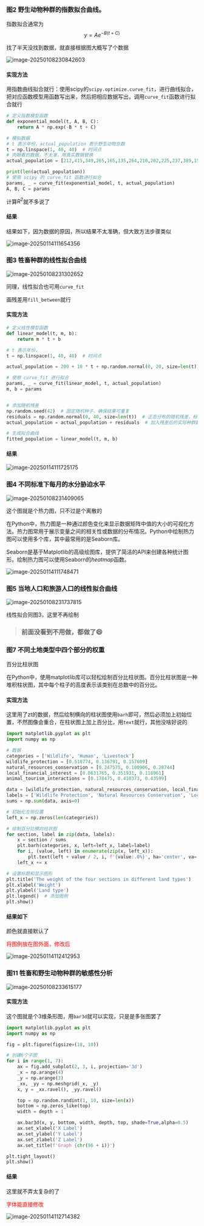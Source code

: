 ### 图2 野生动物种群的指数拟合曲线。

指数拟合通常为
$$
y=Ae^{-B(t+C)}
$$


找了半天没找到数据，就直接根据图大概写了个数据

![image-20250108230842603](../../assets/Q1/S1.png)



#### 实现方法

用指数曲线拟合就行：使用scipy的`scipy.optimize.curve_fit`，进行曲线拟合，把对应函数模型用函数写出来，然后把相应数据写出，调用`curve_fit`函数进行拟合就行

```python
# 定义指数模型函数
def exponential_model(t, A, B, C):
    return A * np.exp(-B * t + C)

# 模拟数据
# t 表示年份，actual_population 表示野生动物总数
t = np.linspace(1, 40, 40)  # 时间点
# 肉眼看的数据，不太准，用真实数据替换
actual_population = [212,415,349,265,165,135,264,210,202,225,237,389,150,215,210,173,112,198,124,146,148,140,105,70,136,130,75,72,69,64,60,56,53,50,48,47,46,45,44,42]

print(len(actual_population))
# 使用 scipy 的 curve_fit 函数进行拟合
params, _ = curve_fit(exponential_model, t, actual_population)
A, B, C = params
```

计算$R^2$就不多说了



#### 结果

结果如下，因为数据的原因，所以结果不太准确，但大致方法步骤类似

![image-20250114111654356](README/image-20250114111654356.png)



### 图3 牲畜种群的线性拟合曲线



![image-20250108231302652](../../assets/Q1/S2_grass.png)

同理，线性拟合也可用`curve_fit`

画残差用`fill_between`就行

#### 实现方法

```python
# 定义线性模型函数
def linear_model(t, m, b):
    return m * t + b

# t 表示年份，
t = np.linspace(1, 40, 40)  # 时间点

actual_population = 200 + 10 * t + np.random.normal(0, 20, size=len(t))

# 使用 curve_fit 进行拟合
params, _ = curve_fit(linear_model, t, actual_population)
m, b = params


# 添加随机残差
np.random.seed(42)  # 固定随机种子，确保结果可重复
residuals = np.random.normal(0, 40, size=len(t))  # 正态分布的随机残差，标准差为20
actual_population = actual_population + residuals  # 加入残差后的实际种群数据

# 生成拟合曲线
fitted_population = linear_model(t, m, b)

```

#### 结果

![image-20250114111725175](README/image-20250114111725175.png)



### 图4 不同标准下每月的水分胁迫水平

![image-20250108231409065](../../assets/Q1/S2_water.png)



这个图就是个热力图，只不过是个离散的

在Python中，热力图是一种通过颜色变化来显示数据矩阵中值的大小的可视化方法。热力图常用于展示变量之间的相关性或数据的分布情况。Python中绘制热力图可以使用多个库，其中最常用的是Seaborn库。



Seaborn是基于Matplotlib的高级绘图库，提供了简洁的API来创建各种统计图形。绘制热力图可以使用Seaborn的*heatmap*函数。

![image-20250114111748471](README/image-20250114111748471.png)



### 图5 当地人口和旅游人口的线性拟合曲线

![image-20250108231737815](../../assets/Q1/S3.png)



线性拟合同图3，这里不再绘制



> ### 前面没看到不用做，都做了😄



### 图7 不同土地类型中四个部分的权重

百分比柱状图

在Python中，使用matplotlib库可以轻松绘制百分比柱状图。百分比柱状图是一种堆积柱状图，其中每个柱子的高度表示该类别在总数中的百分比。

#### 实现方法

这里用了zt的数据，然后绘制横向的柱状图使用`barh`即可，然后必须加上初始位置，不然图像会重合，在柱状图上加上百分比，用`text`就行，其他没啥好说的

```python
import matplotlib.pyplot as plt
import numpy as np

# 数据
categories = ['Wildlife', 'Human', 'Livestock']
wildlife_protection = [0.510774, 0.136791, 0.157609]
natural_resources_conservation = [0.247575, 0.100906, 0.28744]
local_financial_interest = [0.0631765, 0.351931, 0.118961]
animal_tourism_interactions = [0.178475, 0.410373, 0.43599]

data = [wildlife_protection, natural_resources_conservation, local_financial_interest, animal_tourism_interactions]
labels = ['Wildlife Protection', 'Natural Resources Conservation', 'Local Financial Interest', 'Animal Tourism Interactions']
sums = np.sum(data, axis=0)

# 初始化左侧位置
left_x = np.zeros(len(categories))

# 绘制百分比横向柱状图
for section, label in zip(data, labels):
    x = section / sums
    plt.barh(categories, x, left=left_x, label=label)
    for i, (value, left) in enumerate(zip(x, left_x)):
        plt.text(left + value / 2, i, f'{value:.0%}', ha='center', va='center')
    left_x += x

# 设置标题和显示图形
plt.title('The weight of the four sections in different land types')
plt.xlabel('Weight')
plt.ylabel('Land type')
plt.legend()  # 添加图例
plt.show()
```



#### 结果如下

颜色就直接默认了



<font color=Red>将图例放在图外面，修改后</font>

![image-20250114112412953](README/image-20250114112412953.png)

### 图11 牲畜和野生动物种群的敏感性分析

![image-20250108233615177](../../assets/Q4/三维图.png)



#### 实现方法

这个图就是个3维条形图，用`bar3d`就可以实现，只是是多张图罢了

```python
import matplotlib.pyplot as plt
import numpy as np

fig = plt.figure(figsize=(18, 10))

# 创建6个子图
for i in range(1, 7):
    ax = fig.add_subplot(2, 3, i, projection='3d')
    _x = np.arange(4)
    _y = np.arange(3)
    _xx, _yy = np.meshgrid(_x, _y)
    x, y = _xx.ravel(), _yy.ravel()

    top = np.random.randint(1, 10, size=len(x))
    bottom = np.zeros_like(top)
    width = depth = 1

    ax.bar3d(x, y, bottom, width, depth, top, shade=True,alpha=0.5)
    ax.set_xlabel('X Label')
    ax.set_ylabel('Y Label')
    ax.set_zlabel('Z Label')
    ax.set_title(f'Graph {chr(96 + i)}')

plt.tight_layout()
plt.show()
```



#### 结果

这里就不弄太复杂的了



<font color=Red>字体能直接修改</font>

![image-20250114112714382](README/image-20250114112714382.png)
